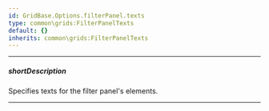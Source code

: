 ```yaml
---
id: GridBase.Options.filterPanel.texts
type: common\grids:FilterPanelTexts
default: {}
inherits: common\grids:FilterPanelTexts
---
```

---
##### shortDescription
Specifies texts for the filter panel's elements.

---
